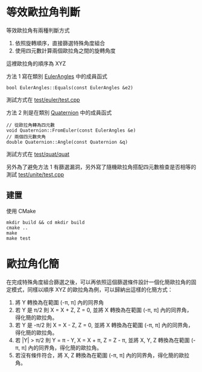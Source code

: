 # 等效歐拉角判斷

等效歐拉角有兩種判斷方式

1. 依照旋轉順序，直接篩選特殊角度組合
2. 使用四元數計算兩個歐拉角之間的旋轉角度

這裡歐拉角的順序為 XYZ

方法 1 寫在類別 [EulerAngles](include/EulerAngles.h) 中的成員函式

    bool EulerAngles::Equals(const EulerAngles &e2)

測試方式在 [test/euler/test.cpp](test/euler/test.cpp)

方法 2 則是在類別 [Quaternion](include/Quaternion.h) 中的成員函式

    // 從歐拉角轉為四元數
    void Quaternion::FromEuler(const EulerAngles &e)
    // 兩個四元數夾角
    double Quaternion::Angle(const Quaternion &q)

測試方式在 [test/quat/quat](test/quat/test.cpp)

另外為了避免方法 1 有篩選漏洞，另外寫了隨機歐拉角搭配四元數檢查是否相等的測試 [test/unite/test.cpp](test/unite/test.cpp)

## 建置

使用 CMake

    mkdir build && cd mkdir build
    cmake ..
    make
    make test

# 歐拉角化簡

在完成特殊角度組合篩選之後，可以再依照這個篩選條件設計一個化簡歐拉角的固定模式，同樣以順序 XYZ 的歐拉角為例，可以歸納出這樣的化簡方式：

1. 將 Y 轉換為在範圍 (-π, π] 內的同界角
2. 若 Y 是 π/2 則 X = X + Z, Z = 0, 並將 X 轉換為在範圍 (-π, π] 內的同界角，得化簡的歐拉角。
3. 若 Y 是 -π/2 則 X = X - Z, Z = 0, 並將 X 轉換為在範圍 (-π, π] 內的同界角，得化簡的歐拉角。
4. 若 |Y| > π/2 則 Y = π - Y, X = X + π, Z = Z - π, 並將 X, Y, Z 轉換為在範圍 (-π, π] 內的同界角，得化簡的歐拉角。
5. 若沒有條件符合，將 X, Z 轉換為在範圍 (-π, π] 內的同界角，得化簡的歐拉角。
